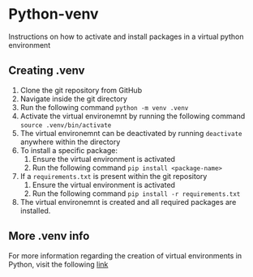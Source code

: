 # Python-venv

Instructions on how to activate and install packages in a virtual python environment

## Creating .venv 

1. Clone the git repository from GitHub
2. Navigate inside the git directory  
3. Run the following command `python -m venv .venv`
4. Activate the virtual environemnt by running the following command `source .venv/bin/activate`
5. The virtual environemnt can be deactivated by running `deactivate` anywhere within the directory
6. To install a specific package:
    1. Ensure the virtual environment is activated
    2. Run the following command `pip install <package-name>`
7. If a `requirements.txt` is present within the git repository
    1. Ensure the virtual environment is activated
    2. Run the following command `pip install -r requirements.txt`
8. The virtual environemnt is created and all required packages are installed.

## More .venv info 

For more information regarding the creation of virtual environments in Python, visit the following [link](https://docs.python.org/3/library/venv.html)